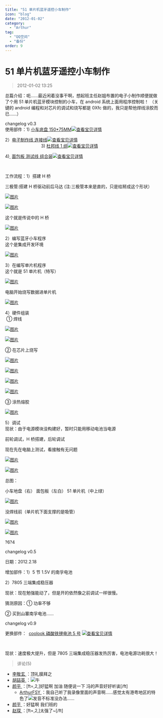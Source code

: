```yaml
---
title: "51 单片机蓝牙遥控小车制作"
icon: "blog"
date: "2012-01-02"
category:
  - "Arthur"
tag:
  - "QQ空间"
  - "备份"
order: 9
---
```

# 51 单片机蓝牙遥控小车制作

> 2012-01-02 13:25

总篇介绍：呃……最近闲着没事干啊，想起班主任赵姐布置的电子小制作顺便就做了个用 51 单片机蓝牙模块控制的小车，在 android 系统上面用程序控制啦！ （关键的 android 编程和对芯片的调试和烧写都是 0Xfc 做的，我只是帮他焊线涂胶而已……）

changelog v0.3  
使用部件：1)[](http://trade.taobao.com/trade/detail/tradeSnap.htm?tradeID=131181688258821 "查看宝贝详情") [小车底盘 150\*75MM](http://trade.taobao.com/trade/detail/tradeSnap.htm?tradeID=131181688258821)[![查看宝贝详情](https://pan.4a1801.life:11443/d/public/Qzone/Blogs/images/A95B83E1.webp)](https://pan.4a1801.life:11443/d/public/Qzone/Blogs/images/A95B83E1.webp "查看宝贝详情")[](http://trade.taobao.com/trade/detail/tradeSnap.htm?tradeID=131181688258821 "查看宝贝详情")  
[](http://trade.taobao.com/trade/detail/tradeSnap.htm?tradeID=131181688258821 "查看宝贝详情")

[](http://trade.taobao.com/trade/detail/tradeSnap.htm?tradeID=131181688258821 "查看宝贝详情")

2）[电子制作线 连接线](http://trade.taobao.com/trade/detail/tradeSnap.htm?tradeID=131181688248821)[![查看宝贝详情](https://pan.4a1801.life:11443/d/public/Qzone/Blogs/images/96A65043.webp)](https://pan.4a1801.life:11443/d/public/Qzone/Blogs/images/96A65043.webp "查看宝贝详情")  
                              3)[](http://trade.taobao.com/trade/detail/tradeSnap.htm?tradeID=131181688238821 "查看宝贝详情") [](http://trade.taobao.com/trade/detail/tradeSnap.htm?tradeID=131181688238821 "查看宝贝详情")[杜邦线 1 组](http://trade.taobao.com/trade/detail/tradeSnap.htm?tradeID=131181688238821)[![查看宝贝详情](https://pan.4a1801.life:11443/d/public/Qzone/Blogs/images/CABB7AE7.webp)](https://pan.4a1801.life:11443/d/public/Qzone/Blogs/images/CABB7AE7.webp "查看宝贝详情")[](http://trade.taobao.com/trade/detail/tradeSnap.htm?tradeID=131181688238821 "查看宝贝详情")

4)[ ](http://trade.taobao.com/trade/detail/tradeSnap.htm?tradeID=131181688228821 "查看宝贝详情") [面包板 测试线 组合装](http://trade.taobao.com/trade/detail/tradeSnap.htm?tradeID=131181688228821)[![查看宝贝详情](https://pan.4a1801.life:11443/d/public/Qzone/Blogs/images/314F3444.webp)](https://pan.4a1801.life:11443/d/public/Qzone/Blogs/images/314F3444.webp "查看宝贝详情")

[](http://trade.taobao.com/trade/detail/tradeSnap.htm?tradeID=131181688228821 "查看宝贝详情")

[  
](http://trade.taobao.com/trade/detail/tradeSnap.htm?tradeID=131181688258821 "查看宝贝详情")

工作流程：1）搭建 H 桥

三极管:搭建 H 桥驱动前后马达 (注:三极管本来是直的，只是给掰成这个形状）

[![图片](https://pan.4a1801.life:11443/d/public/Qzone/Blogs/images/219B09F8.webp)](https://pan.4a1801.life:11443/d/public/Qzone/Blogs/images/219B09F8.webp)

[![图片](https://pan.4a1801.life:11443/d/public/Qzone/Blogs/images/DDEA6B5A.webp)](https://pan.4a1801.life:11443/d/public/Qzone/Blogs/images/DDEA6B5A.webp)

这个就是传说中的 H 桥

[![图片](https://pan.4a1801.life:11443/d/public/Qzone/Blogs/images/FB18184C.webp)](https://pan.4a1801.life:11443/d/public/Qzone/Blogs/images/FB18184C.webp)

2）编写蓝牙小车程序  
这个是集成开发环境

[![图片](https://pan.4a1801.life:11443/d/public/Qzone/Blogs/images/C7DE5228.webp)](https://pan.4a1801.life:11443/d/public/Qzone/Blogs/images/C7DE5228.webp)

3）在编写单片机程序  
这个就是 51 单片机（特写）

[![图片](https://pan.4a1801.life:11443/d/public/Qzone/Blogs/images/CFD8BB5D.webp)](https://pan.4a1801.life:11443/d/public/Qzone/Blogs/images/CFD8BB5D.webp)

电脑开始烧写数据进单片机

[![图片](https://pan.4a1801.life:11443/d/public/Qzone/Blogs/images/AAFBE057.webp)](https://pan.4a1801.life:11443/d/public/Qzone/Blogs/images/AAFBE057.webp)

4）硬件组装  
 ① 焊线

[![图片](https://pan.4a1801.life:11443/d/public/Qzone/Blogs/images/057BCEAB.webp)](https://pan.4a1801.life:11443/d/public/Qzone/Blogs/images/057BCEAB.webp)

[![图片](https://pan.4a1801.life:11443/d/public/Qzone/Blogs/images/376CD522.webp)](https://pan.4a1801.life:11443/d/public/Qzone/Blogs/images/376CD522.webp)

② 在芯片上烧写

[![图片](https://pan.4a1801.life:11443/d/public/Qzone/Blogs/images/75D8E8C9.webp)](https://pan.4a1801.life:11443/d/public/Qzone/Blogs/images/75D8E8C9.webp)

[![图片](https://pan.4a1801.life:11443/d/public/Qzone/Blogs/images/A9A9E711.webp)](https://pan.4a1801.life:11443/d/public/Qzone/Blogs/images/A9A9E711.webp)

[![图片](https://pan.4a1801.life:11443/d/public/Qzone/Blogs/images/03B4CCBE.webp)](https://pan.4a1801.life:11443/d/public/Qzone/Blogs/images/03B4CCBE.webp)

[![图片](https://pan.4a1801.life:11443/d/public/Qzone/Blogs/images/1466EAF9.webp)](https://pan.4a1801.life:11443/d/public/Qzone/Blogs/images/1466EAF9.webp)

③ 涂热熔胶

[![图片](https://pan.4a1801.life:11443/d/public/Qzone/Blogs/images/20526CE1.webp)](https://pan.4a1801.life:11443/d/public/Qzone/Blogs/images/20526CE1.webp)

5）调试  
现状：由于电源模块没构建好，暂时只能用移动电池当电源

前轮调试，H 桥搭建，后轮调试

现在先在电脑上测试，看接触有无问题

[![图片](https://pan.4a1801.life:11443/d/public/Qzone/Blogs/images/22C406D0.webp)](https://pan.4a1801.life:11443/d/public/Qzone/Blogs/images/22C406D0.webp)

[![图片](https://pan.4a1801.life:11443/d/public/Qzone/Blogs/images/ABD1F86B.webp)](https://pan.4a1801.life:11443/d/public/Qzone/Blogs/images/ABD1F86B.webp)

总图：

小车地盘（右） 面包板（左白） 51 单片机（中上绿）

[![图片](https://pan.4a1801.life:11443/d/public/Qzone/Blogs/images/F77159F6.webp)](https://pan.4a1801.life:11443/d/public/Qzone/Blogs/images/F77159F6.webp)

没焊线前（单片机下面支撑的是吸管）

[![图片](https://pan.4a1801.life:11443/d/public/Qzone/Blogs/images/6B65E3B8.webp)](https://pan.4a1801.life:11443/d/public/Qzone/Blogs/images/6B65E3B8.webp)

[![图片](https://pan.4a1801.life:11443/d/public/Qzone/Blogs/images/2618FD4A.webp)](https://pan.4a1801.life:11443/d/public/Qzone/Blogs/images/2618FD4A.webp)

?6?4

changelog v0.5

日期：2012.2.18

增加部件：1）5 节 1.5V 的南孚电池

2）7805 三端集成稳压器

现状：现在勉强能动了，但是开的依然像之前调试一样很慢。

猜测原因：① 功率不够

② 买到山寨南孚电池……

changelog v0.9

更换部件：  [](http://trade.taobao.com/trade/detail/tradeSnap.htm?tradeID=121214214518821 "查看宝贝详情") [coolook 磷酸铁锂电池 5 号](http://trade.taobao.com/trade/detail/tradeSnap.htm?tradeID=121214214518821) [![查看宝贝详情](https://pan.4a1801.life:11443/d/public/Qzone/Blogs/images/9D40C597.webp)](https://pan.4a1801.life:11443/d/public/Qzone/Blogs/images/9D40C597.webp "查看宝贝详情")

[](http://trade.taobao.com/trade/detail/tradeSnap.htm?tradeID=121214214518821 "查看宝贝详情")[  
](http://trade.taobao.com/trade/detail/tradeSnap.htm?tradeID=121214214518821)

现状：速度极大提升，但是 7805 三端集成稳压器发热厉害，电池电源功耗很大！

> 评论(5)

- [李敬玄 ](https://user.qzone.qq.com/707212294)：顶礼膜拜之
- [胡喆英 ](https://user.qzone.qq.com/1025682220)：![](https://pan.4a1801.life:11443/d/public/Qzone/Common/images/e140.gif)牛
- [颜平 ](https://user.qzone.qq.com/1055024194)：[ft=,2,]好猛啊 加油 随便说一下 冯的声音好好听诶[/ft]
  - [ArthurFSY ](https://user.qzone.qq.com/254904240)：我自己听了我录像里面的声音啊……感觉太有港粤地区的特色了![](https://pan.4a1801.life:11443/d/public/Qzone/Common/images/e127.gif)发音不标准没办法……
- [颜平 ](https://user.qzone.qq.com/1055024194)：好猛啊 我们班的
- [赵琛 ](https://user.qzone.qq.com/664503485)：[ft=,2,]太强了~[/ft]
